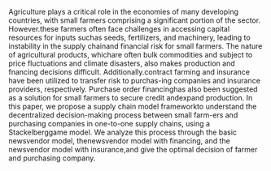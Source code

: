 Agriculture plays a critical role in the economies of many developing countries, with small farmers comprising a significant portion of the sector. However.these farmers often face challenges in accessing capital resources for inputs suchas seeds, fertilizers, and machinery, leading to instability in the supply chainand financial risk for small farmers. The nature of agricultural products, whichare often bulk commodities and subject to price fluctuations and climate disasters, also makes production and fnancing decisions difficult. Additionally.contract farming and insurance have been utilized to transfer risk to purchas-ing companies and insurance providers, respectively. Purchase order financinghas also been suggested as a solution for small farmers to secure credit andexpand production. In this paper, we propose a supply chain model frameworkto understand the decentralized decision-making process between small farm-ers and purchasing companies in one-to-one supply chains, using a Stackelberggame model. We analyze this process through the basic newsvendor model, thenewsvendor model with financing, and the newsvendor model with insurance,and give the optimal decision of farmer and purchasing company.
